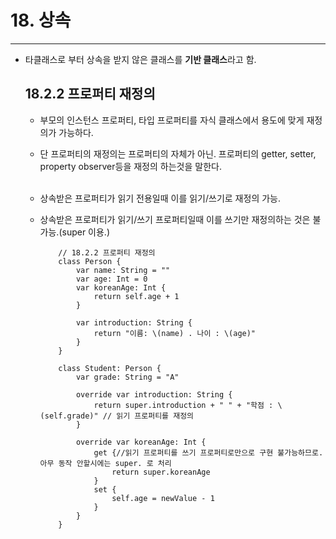 # 18. 상속
--- 

- 타클래스로 부터 상속을 받지 않은 클래스를 **기반 클래스**라고 함.<br> 
  
  ## 18.2.2 프로퍼티 재정의
  - 부모의 인스턴스 프로퍼티, 타입 프로퍼티를 자식 클래스에서 용도에 맞게 재정의가 가능하다.<br>
  - 단 프로퍼티의 재정의는 프로퍼티의 자체가 아닌. 프로퍼티의 getter, setter, property observer등을 재정의 하는것을 말한다. <br><br>
  - 상속받은 프로퍼티가 읽기 전용일때 이를 읽기/쓰기로 재정의 가능.
  - 상속받은 프로퍼티가 읽기/쓰기 프로퍼티일때 이를 쓰기만 재정의하는 것은 불가능.(super 이용.)
  
   
            // 18.2.2 프로퍼티 재정의
            class Person {
                var name: String = ""
                var age: Int = 0
                var koreanAge: Int {
                    return self.age + 1
                }
                
                var introduction: String {
                    return "이름: \(name) . 나이 : \(age)"
                }
            }

            class Student: Person {
                var grade: String = "A"
                
                override var introduction: String {
                    return super.introduction + " " + "학점 : \(self.grade)" // 읽기 프로퍼티를 재정의
                }
                
                override var koreanAge: Int {
                    get {//읽기 프로퍼티를 쓰기 프로퍼티로만으로 구현 불가능하므로. 아무 동작 안할시에는 super. 로 처리
                        return super.koreanAge
                    }
                    set {
                        self.age = newValue - 1
                    }
                }
            }

